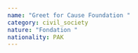 ```yaml
---
name: "Greet for Cause Foundation "
category: civil_society
nature: "Fondation "
nationality: PAK
---
```

    